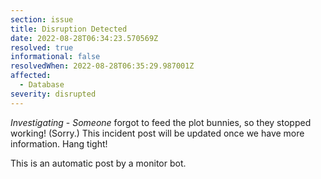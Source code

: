 ```yaml
---
section: issue
title: Disruption Detected
date: 2022-08-28T06:34:23.570569Z
resolved: true
informational: false
resolvedWhen: 2022-08-28T06:35:29.987001Z
affected:
  - Database
severity: disrupted
---
```

*Investigating* - _Someone_ forgot to feed the plot bunnies, so they stopped working! (Sorry.) This incident post will be updated once we have more information. Hang tight!

This is an automatic post by a monitor bot.
        